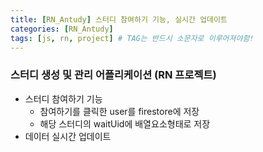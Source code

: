```yaml
---
title: [RN_Antudy] 스터디 참여하기 기능, 실시간 업데이트
categories: [RN_Antudy]
tags: [js, rn, project] # TAG는 반드시 소문자로 이루어져야함!
---
```


### 스터디 생성 및 관리 어플리케이션 (RN 프로젝트)
* 스터디 참여하기 기능
    * 참여하기를 클릭한 user를 firestore에 저장
    * 해당 스터디의 waitUid에 배열요소형태로 저장
* 데이터 실시간 업데이트